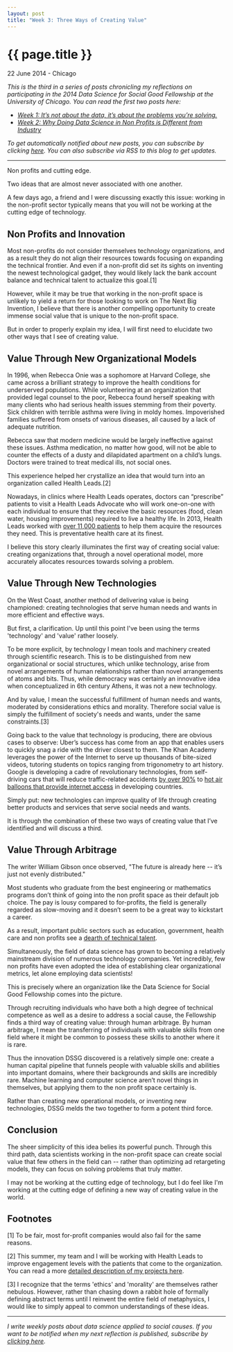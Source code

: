 ```yaml
---
layout: post
title: "Week 3: Three Ways of Creating Value"
---
```


{{ page.title }}
================

<p class="meta">22 June 2014 - Chicago</p>

*This is the third in a series of posts chronicling my reflections on participating in the 2014 Data Science for Social Good Fellowship at the University of Chicago.*
*You can read the first two posts here:*

- [*Week 1: It’s not about the data, it’s about the problems you’re solving.*](http://www.carlshan.com/2014/06/08/dssg-week1.html)
- [*Week 2: Why Doing Data Science in Non Profits is Different from Industry*](http://www.carlshan.com/2014/06/15/dssg-week2.html)

*To get automatically notified about new posts, you can subscribe by clicking [here](https://carlshan.wufoo.com/forms/join-other-readers/). You can also subscribe via RSS to this blog to get updates.*

-------

Non profits and cutting edge. 

Two ideas that are almost never associated with one another.

A few days ago, a friend and I were discussing exactly this issue: working in the non-profit sector typically means that you will not be working at the cutting edge of technology. 
## Non Profits and Innovation

Most non-profits do not consider themselves technology organizations, and as a result they do not align their resources towards focusing on expanding the technical frontier. And even if a non-profit did set its sights on inventing the newest technological gadget, they would likely lack the bank account balance and technical talent to actualize this goal.[1]

However, while it may be true that working in the non-profit space is unlikely to yield a return for those looking to work on The Next Big Invention, I believe that there is another compelling opportunity to create immense social value that is unique to the non-profit space.

But in order to properly explain my idea, I will first need to elucidate two other ways that I see of creating value. 

## Value Through New Organizational Models

In 1996, when Rebecca Onie was a sophomore at Harvard College, she came across a brilliant strategy to improve the health conditions for underserved populations. While volunteering at an organization that provided legal counsel to the poor, Rebecca found herself speaking with many clients who had serious health issues stemming from their poverty. Sick children with terrible asthma were living in moldy homes. Impoverished families suffered from onsets of various diseases, all caused by a lack of adequate nutrition.

Rebecca saw that modern medicine would be largely ineffective against these issues. Asthma medication, no matter how good, will not be able to counter the effects of a dusty and dilapidated apartment on a child’s lungs. Doctors were trained to treat medical ills, not social ones. 

This experience helped her crystallize an idea that would turn into an organization called Health Leads.[2]

Nowadays, in clinics where Health Leads operates, doctors can “prescribe” patients to visit a Health Leads Advocate who will work one-on-one with each individual to ensure that they receive the basic resources (food, clean water, housing improvements) required to live a healthy life. In 2013, Health Leads worked with [over 11,000 patients](https://healthleadsusa.org/what-we-do/strategy-impact/) to help them acquire the resources they need. This is preventative health care at its finest.

I believe this story clearly illuminates the first way of creating social value: creating organizations that, through a novel operational model, more accurately allocates resources towards solving a problem. 

## Value Through New Technologies

On the West Coast, another method of delivering value is being championed: creating technologies that serve human needs and wants in more efficient and effective ways.

But first, a clarification. Up until this point I've been using the terms 'technology' and 'value' rather loosely.

To be more explicit, by technology I mean tools and machinery created through scientific research. This is to be distinguished from new organizational or social structures, which unlike technology, arise from novel arrangements of human relationships rather than novel arrangements of atoms and bits. Thus, while democracy was certainly an innovative idea when conceptualized in 6th century Athens, it was not a new technology.

And by value, I mean the successful fulfillment of human needs and wants, moderated by considerations ethics and morality. Therefore social value is simply the fulfillment of society's needs and wants, under the same constraints.[3]

Going back to the value that technology is producing, there are obvious cases to observe: Uber’s success has come from an app that enables users to quickly snag a ride with the driver closest to them. The Khan Academy leverages the power of the Internet to serve up thousands of bite-sized videos, tutoring students on topics ranging from trigonometry to art history. Google is developing a cadre of revolutionary technologies, from self-driving cars that will reduce traffic-related accidents [by over 90%](http://www.computerworld.com/s/article/9243518/Self_driving_cars_could_save_more_than_21_700_lives_450B_a_year) to [hot air balloons that provide internet access](http://www.google.com/loon/) in developing countries.

Simply put: new technologies can improve quality of life through creating better products and services that serve social needs and wants.

It is through the combination of these two ways of creating value that I’ve identified and will discuss a third.

## Value Through Arbitrage

The writer William Gibson once observed, "The future is already here -- it’s just not evenly distributed."

Most students who graduate from the best engineering or mathematics programs don’t think of going into the non profit space as their default job choice. The pay is lousy compared to for-profits, the field is generally regarded as slow-moving and it doesn’t seem to be a great way to kickstart a career.

As a result, important public sectors such as education, government, health care and non profits see a [dearth of technical talent](http://www.fordfoundation.org/pdfs/news/afutureoffailure.pdf).

Simultaneously, the field of data science has grown to becoming a relatively mainstream division of numerous technology companies. Yet incredibly, few non profits have even adopted the idea of establishing clear organizational metrics, let alone employing data scientists!

This is precisely where an organization like the Data Science for Social Good Fellowship comes into the picture.

Through recruiting individuals who have both a high degree of technical competence as well as a desire to address a social cause, the Fellowship finds a third way of creating value: through human arbitrage. By human arbitrage, I mean the transferring of individuals with valuable skills from one field where it might be common to possess these skills to another where it is rare. 

Thus the innovation DSSG discovered is a relatively simple one: create a human capital pipeline that funnels people with valuable skills and abilities into important domains, where their backgrounds and skills are incredibly rare. Machine learning and computer science aren’t novel things in themselves, but applying them to the non profit space certainly is.

Rather than creating new operational models, or inventing new technologies, DSSG melds the two together to form a potent third force.

## Conclusion

The sheer simplicity of this idea belies its powerful punch. Through this third path, data scientists working in the non-profit space can create social value that few others in the field can -- rather than optimizing ad retargeting models, they can focus on solving problems that truly matter.

I may not be working at the cutting edge of technology, but I do feel like I'm working at the cutting edge of defining a new way of creating value in the world.

## Footnotes
[1] To be fair, most for-profit companies would also fail for the same reasons.

[2] This summer, my team and I will be working with Health Leads to improve engagement levels with the patients that come to the organization. You can read a more [detailed description of my projects here](http://dssg.io/projects/).

[3] I recognize that the terms 'ethics' and 'morality' are themselves rather nebulous. However, rather than chasing down a rabbit hole of formally defining abstract terms until I reinvent the entire field of metaphysics, I would like to simply appeal to common understandings of these ideas.

----

*I write weekly posts about data science applied to social causes. If you want to be notified when my next reflection is published, subscribe by [clicking here](https://carlshan.wufoo.com/forms/join-other-readers/).*
